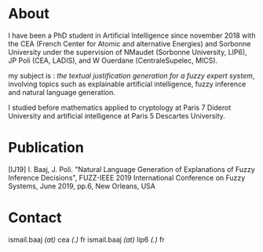 # About

I have been a PhD student in Artificial Intelligence since november 2018 with the CEA (French Center for Atomic and alternative Energies) and Sorbonne University under the supervision of NMaudet (Sorbonne University, LIP6), JP Poli (CEA, LADIS), and W Ouerdane (CentraleSupelec, MICS).

my subject is : *the textual justification generation for a fuzzy expert system*, involving topics such as explainable artificial intelligence, fuzzy inference and natural language generation.

I studied before mathematics applied to cryptology at Paris 7 Diderot University and artificial intelligence at Paris 5 Descartes University.

# Publication 

 [IJ19] I. Baaj, J. Poli. "Natural Language Generation of Explanations of Fuzzy Inference Decisions", FUZZ-IEEE 2019 International Conference on Fuzzy Systems, June 2019, pp.6, New Orleans, USA 
 
# Contact

ismail.baaj _(at)_ cea _(.)_ fr
ismail.baaj _(at)_ lip6 _(.)_ fr

